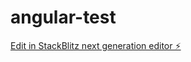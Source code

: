 # angular-test

[Edit in StackBlitz next generation editor ⚡️](https://stackblitz.com/~/github.com/404jv/angular-test)